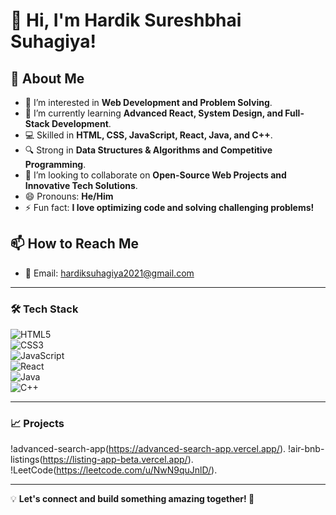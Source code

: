 # 👋 Hi, I'm Hardik Sureshbhai Suhagiya!  

## 🚀 About Me  
- 👀 I’m interested in **Web Development and Problem Solving**.  
- 🌱 I’m currently learning **Advanced React, System Design, and Full-Stack Development**.  
- 💻 Skilled in **HTML, CSS, JavaScript, React, Java, and C++**.  
- 🔍 Strong in **Data Structures & Algorithms and Competitive Programming**.  
- 💞️ I’m looking to collaborate on **Open-Source Web Projects and Innovative Tech Solutions**.  
- 😄 Pronouns: **He/Him**  
- ⚡ Fun fact: **I love optimizing code and solving challenging problems!**  

## 📫 How to Reach Me  
- 📧 Email: hardiksuhagiya2021@gmail.com
---

### 🛠️ Tech Stack  
![HTML5](https://img.shields.io/badge/HTML5-E34F26?style=flat-square&logo=html5&logoColor=white)  
![CSS3](https://img.shields.io/badge/CSS3-1572B6?style=flat-square&logo=css3&logoColor=white)  
![JavaScript](https://img.shields.io/badge/JavaScript-F7DF1E?style=flat-square&logo=javascript&logoColor=black)  
![React](https://img.shields.io/badge/React-20232A?style=flat-square&logo=react&logoColor=61DAFB)  
![Java](https://img.shields.io/badge/Java-007396?style=flat-square&logo=java&logoColor=white)  
![C++](https://img.shields.io/badge/C++-00599C?style=flat-square&logo=c%2B%2B&logoColor=white)  

---

### 📈 Projects
!advanced-search-app(https://advanced-search-app.vercel.app/).
!air-bnb-listings(https://listing-app-beta.vercel.app/).
!LeetCode(https://leetcode.com/u/NwN9quJnlD/).

---

💡 **Let's connect and build something amazing together! 🚀**  
